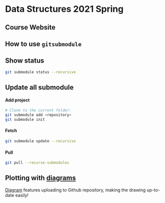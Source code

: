 # Data Structures 2021 Spring

## Course Website


## How to use `gitsubmodule`


Show status
-----------

```bash
git submodule status --recursive
```

Update all submodule
--------------------

#### Add project

```bash
# Clone to the current folder: 
git submodule add <repository> 
git submodule init

```

#### Fetch
```bash
git submodule update --recursive
```

#### Pull
```bash
git pull --recurse-submodules
```

## Plotting with [diagrams](https://app.diagrams.net/)

[Diagram](https://app.diagrams.net/) features uploading to Github repository, making the drawing up-to-date easily!